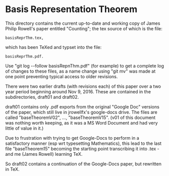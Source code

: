 # Basis Representation Theorem
This directory contains the current up-to-date and working copy
of James Philip Rowell's paper entitled "Counting"; the tex
source of which is the file:

    basisReprThm.tex,

which has been TeXed and typset into the file:

    basisReprThm.pdf.

Use "git log --follow basisRepnThm.pdf" (for example) to get a
complete log of changes to these files, as a name change
using "git mv" was made at one point preventing typical
access to older revisions.

There were two earlier drafts (with revisions each) of this paper
over a two year period beginning around Nov 9, 2016. These are
contained in the subdirectories, draft01 and draft02.

draft01 contains only .pdf exports from the original "Google Doc"
versions of the paper, which still live in jrowellfx's google-docs
drive. The files are called "baseTheoremV02", ..., "baseTheoremV15".
(v01 of this document was nothing worth keeping, as it was a MS Word
Document and had very little of value in it.)

Due to frustration with trying to get Google-Docs to perform in a 
satisfactory manner (esp wrt typesetting Mathematics), this lead to
the last file "baseTheorem15" becoming the starting point transcribing
it into .tex - and me (James Rowell) learning TeX.

So draft02 contains a continuation of the Google-Docs paper, but
rewritten in TeX.
